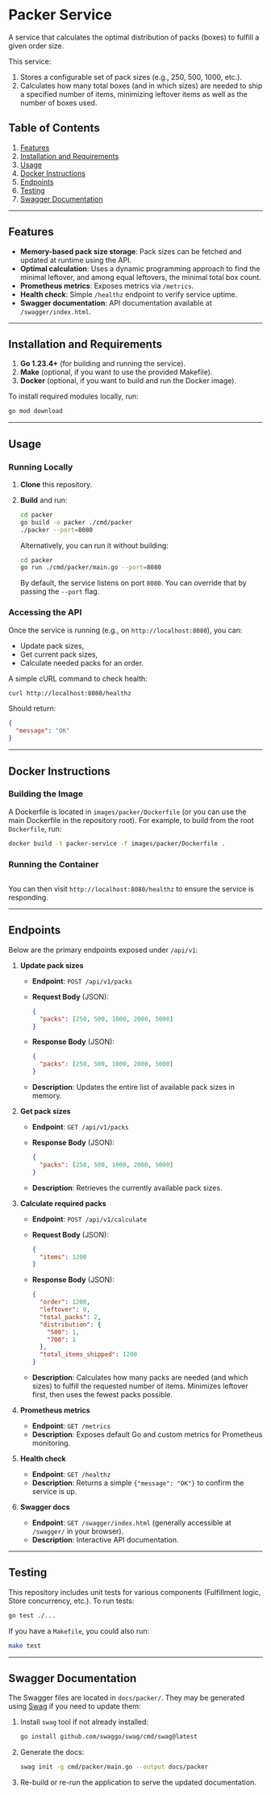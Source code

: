 # Packer Service

A service that calculates the optimal distribution of packs (boxes) to fulfill a given order size.  

This service:

1. Stores a configurable set of pack sizes (e.g., 250, 500, 1000, etc.).  
2. Calculates how many total boxes (and in which sizes) are needed to ship a specified number of items, minimizing leftover items as well as the number of boxes used.

## Table of Contents

1. [Features](#features)
2. [Installation and Requirements](#installation-and-requirements)
3. [Usage](#usage)
4. [Docker Instructions](#docker-instructions)
5. [Endpoints](#endpoints)
6. [Testing](#testing)
7. [Swagger Documentation](#swagger-documentation)

---

## Features

- **Memory-based pack size storage**: Pack sizes can be fetched and updated at runtime using the API.  
- **Optimal calculation**: Uses a dynamic programming approach to find the minimal leftover, and among equal leftovers, the minimal total box count.  
- **Prometheus metrics**: Exposes metrics via `/metrics`.  
- **Health check**: Simple `/healthz` endpoint to verify service uptime.  
- **Swagger documentation**: API documentation available at `/swagger/index.html`.  

---

## Installation and Requirements

1. **Go 1.23.4+** (for building and running the service).
2. **Make** (optional, if you want to use the provided Makefile).
3. **Docker** (optional, if you want to build and run the Docker image).

To install required modules locally, run:

```bash
go mod download
```

---

## Usage

### Running Locally

1. **Clone** this repository.  
2. **Build** and run:

   ```bash
   cd packer
   go build -o packer ./cmd/packer
   ./packer --port=8080
   ```

   Alternatively, you can run it without building:

   ```bash
   cd packer
   go run ./cmd/packer/main.go --port=8080
   ```

   By default, the service listens on port `8080`. You can override that by passing the `--port` flag.

### Accessing the API

Once the service is running (e.g., on `http://localhost:8080`), you can:

- Update pack sizes,
- Get current pack sizes,
- Calculate needed packs for an order.

A simple cURL command to check health:

```bash
curl http://localhost:8080/healthz
```

Should return:

```json
{
  "message": "OK"
}
```

---

## Docker Instructions

### Building the Image

A Dockerfile is located in `images/packer/Dockerfile` (or you can use the main Dockerfile in the repository root). For example, to build from the root `Dockerfile`, run:

```bash
docker build -t packer-service -f images/packer/Dockerfile .
```

### Running the Container

```bashdocker run --rm -p 8080:8080 packer-service
```

You can then visit `http://localhost:8080/healthz` to ensure the service is responding.

---

## Endpoints

Below are the primary endpoints exposed under `/api/v1`:

1. **Update pack sizes**  
   - **Endpoint**: `POST /api/v1/packs`  
   - **Request Body** (JSON):

     ```json
     {
       "packs": [250, 500, 1000, 2000, 5000]
     }
     ```

   - **Response Body** (JSON):

     ```json
     {
       "packs": [250, 500, 1000, 2000, 5000]
     }
     ```

   - **Description**: Updates the entire list of available pack sizes in memory.

2. **Get pack sizes**  
   - **Endpoint**: `GET /api/v1/packs`  
   - **Response Body** (JSON):

     ```json
     {
       "packs": [250, 500, 1000, 2000, 5000]
     }
     ```

   - **Description**: Retrieves the currently available pack sizes.

3. **Calculate required packs**  
   - **Endpoint**: `POST /api/v1/calculate`  
   - **Request Body** (JSON):

     ```json
     {
       "items": 1200
     }
     ```

   - **Response Body** (JSON):

     ```json
     {
       "order": 1200,
       "leftover": 0,
       "total_packs": 2,
       "distribution": {
         "500": 1,
         "700": 1
       },
       "total_items_shipped": 1200
     }
     ```

   - **Description**: Calculates how many packs are needed (and which sizes) to fulfill the requested number of items. Minimizes leftover first, then uses the fewest packs possible.

4. **Prometheus metrics**  
   - **Endpoint**: `GET /metrics`  
   - **Description**: Exposes default Go and custom metrics for Prometheus monitoring.

5. **Health check**  
   - **Endpoint**: `GET /healthz`  
   - **Description**: Returns a simple `{"message": "OK"}` to confirm the service is up.

6. **Swagger docs**  
   - **Endpoint**: `GET /swagger/index.html` (generally accessible at `/swagger/` in your browser).  
   - **Description**: Interactive API documentation.

---

## Testing

This repository includes unit tests for various components (Fulfillment logic, Store concurrency, etc.). To run tests:

```bash
go test ./...
```

If you have a `Makefile`, you could also run:

```bash
make test
```

---

## Swagger Documentation

The Swagger files are located in `docs/packer/`. They may be generated using [Swag](https://github.com/swaggo/swag) if you need to update them:

1. Install `swag` tool if not already installed:

   ```bash
   go install github.com/swaggo/swag/cmd/swag@latest
   ```

2. Generate the docs:

   ```bash
   swag init -g cmd/packer/main.go --output docs/packer
   ```

3. Re-build or re-run the application to serve the updated documentation.

